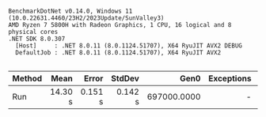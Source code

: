 ```

BenchmarkDotNet v0.14.0, Windows 11 (10.0.22631.4460/23H2/2023Update/SunValley3)
AMD Ryzen 7 5800H with Radeon Graphics, 1 CPU, 16 logical and 8 physical cores
.NET SDK 8.0.307
  [Host]     : .NET 8.0.11 (8.0.1124.51707), X64 RyuJIT AVX2 DEBUG
  DefaultJob : .NET 8.0.11 (8.0.1124.51707), X64 RyuJIT AVX2


```
| Method | Mean    | Error   | StdDev  | Gen0        | Exceptions | Gen1       | Gen2      | Allocated |
|------- |--------:|--------:|--------:|------------:|-----------:|-----------:|----------:|----------:|
| Run    | 14.30 s | 0.151 s | 0.142 s | 697000.0000 |          - | 46000.0000 | 4000.0000 |    5.4 GB |
